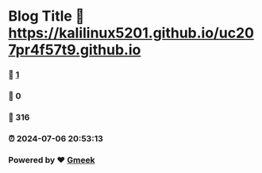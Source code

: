 # Blog Title :link: https://kalilinux5201.github.io/uc207pr4f57t9.github.io 
### :page_facing_up: [1](https://kalilinux5201.github.io/uc207pr4f57t9.github.io/tag.html) 
### :speech_balloon: 0 
### :hibiscus: 316 
### :alarm_clock: 2024-07-06 20:53:13 
### Powered by :heart: [Gmeek](https://github.com/Meekdai/Gmeek)
